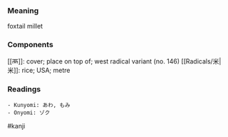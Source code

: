 ### Meaning

foxtail millet

### Components

[[襾]]: cover; place on top of; west radical variant (no. 146) [[Radicals/米|米]]: rice; USA; metre

### Readings

```
- Kunyomi: あわ, もみ
- Onyomi: ゾク
```

#kanji